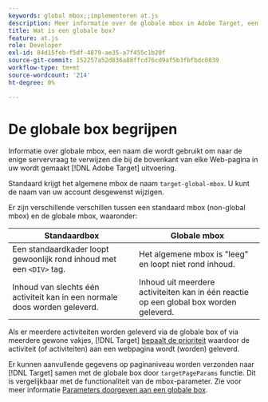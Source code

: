 ```yaml
---
keywords: global mbox;;implementeren at.js
description: Meer informatie over de globale mbox in Adobe Target, een naam die wordt gebruikt om te verwijzen naar de enige serveroproep die boven aan elke webpagina in uw [!DNL Target] uitvoering.
title: Wat is een globale box?
feature: at.js
role: Developer
exl-id: 84d15feb-f5df-4879-ae35-a7f455c1b20f
source-git-commit: 152257a52d836a88ffcd76cd9af5b3fbfbdc0839
workflow-type: tm+mt
source-wordcount: '214'
ht-degree: 0%

---
```


# De globale box begrijpen

Informatie over globale mbox, een naam die wordt gebruikt om naar de enige servervraag te verwijzen die bij de bovenkant van elke Web-pagina in uw wordt gemaakt [!DNL Adobe Target] uitvoering.

Standaard krijgt het algemene mbox de naam `target-global-mbox`. U kunt de naam van uw account desgewenst wijzigen.

Er zijn verschillende verschillen tussen een standaard mbox (non-global mbox) en de globale mbox, waaronder:

| Standaardbox | Globale mbox |
|--- |--- |
| Een standaardkader loopt gewoonlijk rond inhoud met een `<DIV>` tag. | Het algemene mbox is &quot;leeg&quot; en loopt niet rond inhoud. |
| Inhoud van slechts één activiteit kan in een normale doos worden geleverd. | Inhoud uit meerdere activiteiten kan in één reactie op een global box worden geleverd. |

Als er meerdere activiteiten worden geleverd via de globale box of via meerdere gewone vakjes, [!DNL Target] [bepaalt de prioriteit](/help/main/c-activities/priority.md#concept_1780C11FEA57440499F0047DD6900E0F) waardoor de activiteit (of activiteiten) aan een webpagina wordt (worden) geleverd.

Er kunnen aanvullende gegevens op paginaniveau worden verzonden naar [!DNL Target] samen met de globale box door `targetPageParams` functie. Dit is vergelijkbaar met de functionaliteit van de mbox-parameter. Zie voor meer informatie [Parameters doorgeven aan een globale box](/help/main/c-implementing-target/c-implementing-target-for-client-side-web/t-mbox-download/c-understanding-global-mbox/pass-parameters-to-global-mbox.md#concept_33362A04146C4E3C8E7089B65F38B5E5).
